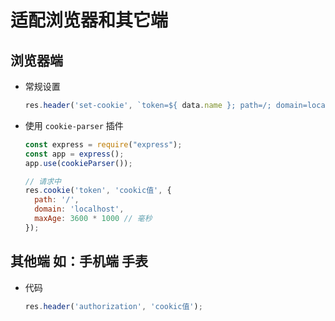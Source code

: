 # 适配浏览器和其它端

## 浏览器端

*   常规设置

    ```javascript
    res.header('set-cookie', `token=${ data.name }; path=/; domain=localhost; max-age=3600`);
    ```

*   使用 `cookie-parser` 插件

    ```javascript
    const express = require("express");
    const app = express();
    app.use(cookieParser());
    ```

    ```javascript
    // 请求中
    res.cookie('token', 'cookic值', {
      path: '/',
      domain: 'localhost',
      maxAge: 3600 * 1000 // 毫秒
    });
    ```

## 其他端 如：手机端 手表

*   代码

    ```javascript
    res.header('authorization', 'cookic值');
    ```
